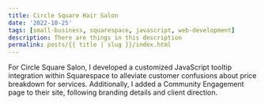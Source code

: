 ```yaml
---
title: Circle Square Hair Salon
date: '2022-10-25'
tags: [small-business, squarespace, javascript, web-development]
description: There are things in this description
permalink: posts/{{ title | slug }}/index.html
---
```

For Circle Square Salon, I developed a customized JavaScript tooltip integration within Squarespace to alleviate customer confusions about price breakdown for services. Additionally, I added a Community Engagement page to their site, following branding details and client direction. 